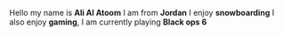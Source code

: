 Hello my name is __Ali Al Atoom__
I am from __Jordan__
I enjoy __snowboarding__
I also enjoy __gaming__, I am currently playing __Black ops 6__
